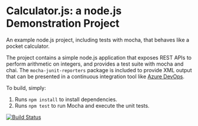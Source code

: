 Calculator.js: a node.js Demonstration Project
==============================================
An example node.js project, including tests with mocha, that behaves like
a pocket calculator.

The project contains a simple node.js application that exposes REST APIs
to perform arithmetic on integers, and provides a test suite with mocha
and chai.  The `mocha-junit-reporters` package is included to provide XML
output that can be presented in a continuous integration tool like
[Azure DevOps](https://azure.com/devops).

To build, simply:

1. Runs `npm install` to install dependencies.
2. Runs `npm test` to run Mocha and execute the unit tests.

[![Build Status](https://dev.azure.com/kartansudheer/Integrating%20External%20Source%20Control%20with%20Azure%20Pipelines/_apis/build/status/sudheerkartan.calculator?branchName=master)](https://dev.azure.com/kartansudheer/Integrating%20External%20Source%20Control%20with%20Azure%20Pipelines/_build/latest?definitionId=13&branchName=master)
